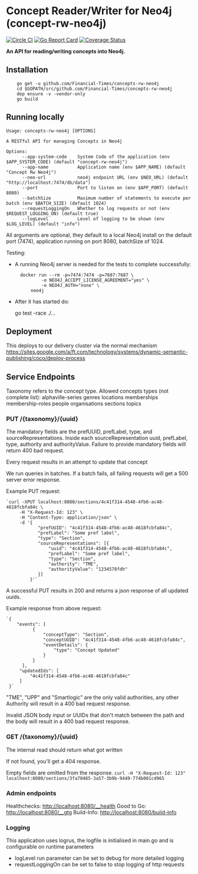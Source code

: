 # Concept Reader/Writer for Neo4j (concept-rw-neo4j) 

[![Circle CI](https://circleci.com/gh/Financial-Times/concepts-rw-neo4j.svg?style=shield)](https://circleci.com/gh/Financial-Times/concepts-rw-neo4j)
[![Go Report Card](https://goreportcard.com/badge/github.com/Financial-Times/concepts-rw-neo4j)](https://goreportcard.com/report/github.com/Financial-Times/concepts-rw-neo4j)
[![Coverage Status](https://coveralls.io/repos/github/Financial-Times/concepts-rw-neo4j/badge.svg)](https://coveralls.io/github/Financial-Times/concepts-rw-neo4j)

__An API for reading/writing concepts into Neo4j.__ 

## Installation

        go get -u github.com/Financial-Times/concepts-rw-neo4j
        cd $GOPATH/src/github.com/Financial-Times/concepts-rw-neo4j
        dep ensure -v -vendor-only
        go build

## Running locally

```
Usage: concepts-rw-neo4j [OPTIONS]

A RESTful API for managing Concepts in Neo4j

Options:
      --app-system-code    System Code of the application (env $APP_SYSTEM_CODE) (default "concept-rw-neo4j")
      --app-name           Application name (env $APP_NAME) (default "Concept Rw Neo4j")
      --neo-url            neo4j endpoint URL (env $NEO_URL) (default "http://localhost:7474/db/data")
      --port               Port to listen on (env $APP_PORT) (default 8080)
      --batchSize          Maximum number of statements to execute per batch (env $BATCH_SIZE) (default 1024)
      --requestLoggingOn   Whether to log requests or not (env $REQUEST_LOGGING_ON) (default true)
      --logLevel           Level of logging to be shown (env $LOG_LEVEL) (default "info")
```

All arguments are optional, they default to a local Neo4j install on the default port (7474), application running on port 8080, batchSize of 1024.

Testing:

* A running Neo4j server is needed for the tests to complete successfully:

        docker run --rm -p=7474:7474 -p=7687:7687 \
                -e NEO4J_ACCEPT_LICENSE_AGREEMENT="yes" \
                -e NEO4J_AUTH="none" \
	        neo4j

* After it has started do:

	go test -race ./...

## Deployment

This deploys to our delivery cluster via the normal mechanism https://sites.google.com/a/ft.com/technology/systems/dynamic-semantic-publishing/coco/deploy-process

## Service Endpoints

Taxonomy refers to the concept type. Allowed concepts types (not complete list):
	alphaville-series
	genres
	locations
	memberships
	membership-roles
	people
	organisations
	sections
	topics

### PUT /{taxonomy}/{uuid}

The mandatory fields are the prefUUID, prefLabel, type, and sourceRepresentations. Inside each sourceRepresentation uuid, prefLabel, type, authority and authorityValue. 
Failure to provide mandatory fields will return 400 bad request.

Every request results in an attempt to update that concept

We run queries in batches. If a batch fails, all failing requests will get a 500 server error response.

Example PUT request:

    `curl -XPUT localhost:8080/sections/4c41f314-4548-4fb6-ac48-4618fcbfa84c \
         -H "X-Request-Id: 123" \
         -H "Content-Type: application/json" \
         -d '{
             	"prefUUID": "4c41f314-4548-4fb6-ac48-4618fcbfa84c",
             	"prefLabel": "Some pref label",
             	"type": "Section",
             	"sourceRepresentations": [{
             		"uuid": "4c41f314-4548-4fb6-ac48-4618fcbfa84c",
             		"prefLabel": "Some pref label",
             		"type": "Section",
             		"authority": "TME",
             		"authorityValue": "1234578fdh"
             	}]
             }'`

A successful PUT results in 200 and returns a json response of all updated uuids.

Example response from above request:

    `{
        "events": [
              {
                  "conceptType": "Section",
                  "conceptUUID": "4c41f314-4548-4fb6-ac48-4618fcbfa84c",
                  "eventDetails": {
                      "type": "Concept Updated"
                  }
              }
          ],
         "updatedIds": [
             "4c41f314-4548-4fb6-ac48-4618fcbfa84c"
         ]
     }`

"TME", "UPP" and "Smartlogic" are the only valid authorities, any other Authority will result in a 400 bad request response.

Invalid JSON body input or UUIDs that don't match between the path and the body will result in a 400 bad request response.

### GET /{taxonomy}/{uuid}
The internal read should return what got written 

If not found, you'll get a 404 response.

Empty fields are omitted from the response.
`curl -H "X-Request-Id: 123" localhost:8080/sections/3fa70485-3a57-3b9b-9449-774b001cd965`

### Admin endpoints
Healthchecks: [http://localhost:8080/__health](http://localhost:8080/__health)
Good to Go: [http://localhost:8080/__gtg](http://localhost:8080/__gtg)
Build-Info: [http://localhost:8080/build-info](http://localhost:8080/build-info)

### Logging
This application uses logrus, the logfile is initialised in main.go and is configurable on runtime parameters

- logLevel run parameter can be set to debug for more detailed logging
- requestLoggingOn can be set to false to stop logging of http requests

